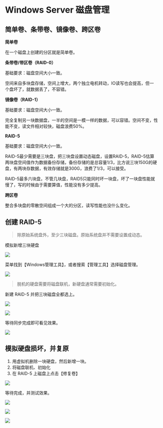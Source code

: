 # Windows Server 磁盘管理

## 简单卷、条带卷、镜像卷、跨区卷

**简单卷**

在一个磁盘上创建的分区就是简单卷。

**条带卷/带区卷（RAID-0）**

基础要求：磁盘空间大小一致。

空间来自多块盘存储，空间上增大，两个独立电机转动，IO读写也会提高，但一个盘坏了，就数据丢了，不容错。


**镜像卷（RAID-1）**

基础要求：磁盘空间大小一致。

完全复制另一块数据盘，一半的空间是一模一样的数据，可以容错。空间不变，性能不变，读文件相对较快，磁盘浪费50%。

**RAID-5**

基础要求：磁盘空间大小一致。

RAID-5最少需要是三块盘，把三块盘设置动态磁盘，设置RAID-5，RAID-5估算两块盘空间值作为数据备份存储，备份存储的是总容量1/3，比方说三块150G的硬盘，有两块存数据，有效存储就是300G，浪费了1/3，可以接受。

RAID-5最多六块盘，不管几块盘，RAID5只能同时坏一块盘，坏了一块盘性能就慢了，写的时候由于需要算值，性能没有多少提高。

**跨区卷**

整合多块盘的零散空间组成一个大的分区，读写性能也没什么变化。

## 创建 RAID-5 

> 除原始系统盘外，至少三块磁盘。原始系统盘并不需要设置成动态。

模拟新增三块硬盘

![ ](https://cdn.sa.net/2024/10/14/QraScNXL1vP5yRx.png)


菜单找到【Windows管理工具】，或者搜索【管理工具】选择磁盘管理。

![ ](https://cdn.sa.net/2024/10/14/EuBLb1xOSZae2Y9.png)

> 脱机的硬盘需要将磁盘联机，新硬盘通常需要初始化。

新建 RAID-5 并把三块磁盘全都选上。

![ ](https://cdn.sa.net/2024/10/14/NPmcMBkSvn1weZO.png)

![ ](https://cdn.sa.net/2024/10/14/tVmcWPUMq5gASnH.png)

等待同步完成即可看见效果。

![ ](https://cdn.sa.net/2024/10/14/8DWLdZ3RKGhCSUu.png)

## 模拟硬盘损坏，并复原

1. 用虚拟机删除一块硬盘，然后新增一块。
2. 将磁盘联机、初始化
3. 在 RAID-5 上磁盘上点击【修复卷】

![ ](https://cdn.sa.net/2024/10/15/ucXQp36KGrhg5nS.png)

等待完成，并测试效果。

![ ](https://cdn.sa.net/2024/10/15/otbsLq1ka8TA45M.png)

![ ](https://cdn.sa.net/2024/10/15/LpjNAC72PyzsJBV.png)

![ ](https://cdn.sa.net/2024/10/15/YGBZqRU2dkycCIv.png)